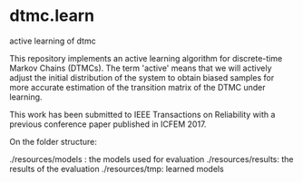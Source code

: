 # dtmc.learn
active learning of dtmc

This repository implements an active learning algorithm for discrete-time Markov Chains (DTMCs).
The term 'active' means that we will actively adjust the initial distribution of the system to obtain biased samples for more accurate estimation of the transition matrix of the DTMC under learning.

This work has been submitted to IEEE Transactions on Reliability with a previous conference paper published in ICFEM 2017.

On the folder structure:

./resources/models : the models used for evaluation
./resources/results: the results of the evaluation
./resources/tmp: learned models
